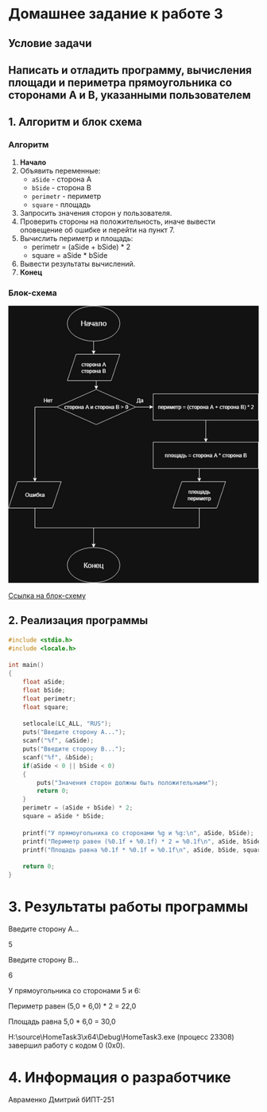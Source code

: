 # Домашнее задание к работе 3

## Условие задачи
Написать и отладить программу, вычисления площади и периметра прямоугольника со сторонами A и B, указанными пользователем
---
## 1. Алгоритм и блок схема

### Алгоритм
1. **Начало**
2. Объявить переменные:
   - `aSide` - сторона А
   - `bSide` - сторона B
   - `perimetr` - периметр
   - `square` - площадь 
3. Запросить значения сторон у пользователя.
4. Проверить стороны на положительность, иначе вывести оповещение об ошибке и перейти на пункт 7.
5. Вычислить периметр и площадь:
   - perimetr = (aSide + bSide) * 2
   - square = aSide * bSide
6. Вывести результаты вычислений.
7. **Конец**

### Блок-схема
![Блок-схема алгоритма](Lab3_schema2.jpg)

 [Ссылка на блок-схему](https://viewer.diagrams.net/?tags=%7B%7D&lightbox=1&highlight=0000ff&edit=_blank&layers=1&nav=1&title=%D0%94%D0%B8%D0%B0%D0%B3%D1%80%D0%B0%D0%BC%D0%BC%D0%B0%20%D0%B1%D0%B5%D0%B7%20%D0%BD%D0%B0%D0%B7%D0%B2%D0%B0%D0%BD%D0%B8%D1%8F.drawio&dark=auto#Uhttps%3A%2F%2Fdrive.google.com%2Fuc%3Fid%3D1JE9sQFAiP4rrBna6plOgZQKffOCHrX-w%26export%3Ddownload)

 ## 2. Реализация программы

```c
#include <stdio.h>
#include <locale.h>

int main()
{
	float aSide;
	float bSide;
	float perimetr;
	float square;

	setlocale(LC_ALL, "RUS");
	puts("Введите сторону А...");
	scanf("%f", &aSide);
	puts("Введите сторону В...");
	scanf("%f", &bSide);
	if(aSide < 0 || bSide < 0)
	{
		puts("Значения сторон должны быть положительными");
		return 0;
	}
	perimetr = (aSide + bSide) * 2;
	square = aSide * bSide;

	printf("У прямоугольника со сторонами %g и %g:\n", aSide, bSide);
	printf("Периметр равен (%0.1f + %0.1f) * 2 = %0.1f\n", aSide, bSide, perimetr);
	printf("Площадь равна %0.1f * %0.1f = %0.1f\n", aSide, bSide, square);

	return 0;
}
```
# 3. Результаты работы программы
Введите сторону А...

5

Введите сторону В...

6

У прямоугольника со сторонами 5 и 6:

Периметр равен (5,0 + 6,0) * 2 = 22,0

Площадь равна 5,0 * 6,0 = 30,0

H:\source\HomeTask3\x64\Debug\HomeTask3.exe (процесс 23308) завершил работу с кодом 0 (0x0).
# 4. Информация о разработчике
Авраменко Дмитрий бИПТ-251

